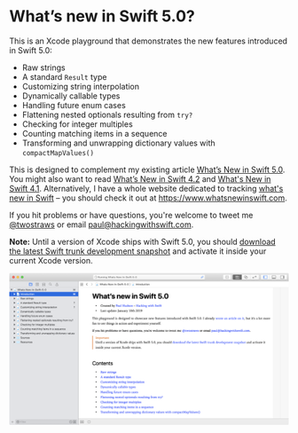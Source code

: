 # What’s new in Swift 5.0?

This is an Xcode playground that demonstrates the new features introduced in Swift 5.0: 

* Raw strings
* A standard `Result` type
* Customizing string interpolation
* Dynamically callable types
* Handling future enum cases
* Flattening nested optionals resulting from `try?`
* Checking for integer multiples
* Counting matching items in a sequence
* Transforming and unwrapping dictionary values with `compactMapValues()`

This is designed to complement my existing article [What’s New in Swift 5.0](https://www.hackingwithswift.com/articles/126/whats-new-in-swift-5-0). You might also want to read [What’s New in Swift 4.2](https://www.hackingwithswift.com/articles/77/whats-new-in-swift-4-2) and [What's New in Swift 4.1](https://www.hackingwithswift.com/articles/50/whats-new-in-swift-4-1). Alternatively, I have a whole website dedicated to tracking [what's new in Swift](https://www.whatsnewinswift.com) – you should check it out at <https://www.whatsnewinswift.com>.

If you hit problems or have questions, you're welcome to tweet me [@twostraws](https://twitter.com/twostraws) or email <paul@hackingwithswift.com>.

**Note:** Until a version of Xcode ships with Swift 5.0, you should [download the latest Swift trunk development snapshot](https://swift.org/download/) and activate it inside your current Xcode version.

![Screenshot of Xcode 10.1 running this playground.](playground-screenshot.png)
